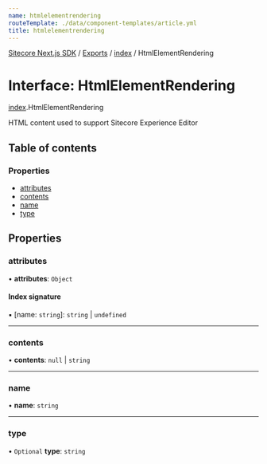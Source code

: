 ```yaml
---
name: htmlelementrendering
routeTemplate: ./data/component-templates/article.yml
title: htmlelementrendering
---
```


[Sitecore Next.js SDK](/docs/nextjs/ref/) / [Exports](/docs/nextjs/ref/modules) / [index](/docs/nextjs/ref/modules/index) / HtmlElementRendering

# Interface: HtmlElementRendering

[index](/docs/nextjs/ref/modules/index).HtmlElementRendering

HTML content used to support Sitecore Experience Editor

## Table of contents

### Properties

- [attributes](/docs/nextjs/ref/interfaces/index/htmlelementrendering#attributes)
- [contents](/docs/nextjs/ref/interfaces/index/htmlelementrendering#contents)
- [name](/docs/nextjs/ref/interfaces/index/htmlelementrendering#name)
- [type](/docs/nextjs/ref/interfaces/index/htmlelementrendering#type)

## Properties

### attributes

• **attributes**: `Object`

#### Index signature

▪ [name: `string`]: `string` \| `undefined`

___

### contents

• **contents**: ``null`` \| `string`

___

### name

• **name**: `string`

___

### type

• `Optional` **type**: `string`
